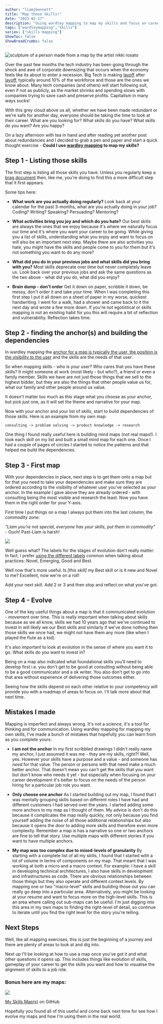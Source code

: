 ```yaml
---
author: "liamjbennett"
title: "Map those Skills!"
date: "2023-02-17"
description: "Using wardley mapping to map my skills and focus on career development"
tags: ["wardleymapping","skills"]
series: ["skills mapping"]
ShowToc: false
ShowBreadCrumbs: false
---
```


[comment]: https://www.nikkirosato.com/sculpture/kan2d2x0ph4lycs3mip0cupwtmqrbz
![sculpture of a person made from a map by the artist nikki rosato](/img/2023/skillsmapping-1-titlepage.png) 

Over the past few months the tech industry has been going through the shock and awe of corporate downsizing that occurs when the economy feels like its about to enter a recession. Big Tech is making [layoff](https://edition.cnn.com/2023/01/18/tech/microsoft-layoffs/index.html) after [layoff](https://www.reuters.com/business/retail-consumer/amazon-lay-off-over-17000-workers-wsj-2023-01-04/), typically around 10% of the workforce and those are the ones we know about. Many tech companies (and others) will start following suit, even if not as publicly, as the market shrinks and spending slows with companies trying to save cash and preserve profits. Capitalism in many ways sucks!

With this grey cloud above us all, whether we have been made redundant or we're safe for another day, everyone should be taking the time to look at their career. What are you looking for? What skills do you have? What skills do you want? Are you happy?

On a lazy afternoon with tea in hand and after reading yet another post about redundancies and I decided to grab a pen and paper and start a quick thought exercise - **Could I use [wardley mapping](https://learnwardleymapping.com/) to map my skills?**

## Step 1 - Listing those skills

The first step is listing all those skills you have. Unless you regularly keep a [brag document](https://jvns.ca/blog/brag-documents/) then, like me, you're doing to find this a more difficult step that it first appears.

Some tips here:
* **What work are you actually doing regularly?**
Look back at your calendar for the past 3-months, what are you actually doing in your job? Coding? Writing? Speaking? Persuading? Mentoring?

* **What activities bring you joy and which do you hate?**
Our best skills are always the ones that we enjoy because it's where we naturally focus our time and it's where you want your career to be going. While giving you a list of skills, understanding what you enjoy and want to focus on will also be an important next step. Maybe there are also activities you hate, you might have the skills and people come to you for them but it's not something you want to do any more?

* **What did you do in your previous jobs and what skills did you bring with you?**
Most skills deprecate over time but never completely leave us. Look back over your previous jobs and ask the same questions as the two above - what did you do, what did you enjoy?

* **Brain dump - don't order**
Get it down on paper, scribble it down, be messy, don't order it and take your time. When I was completing this first step I put it all down on a sheet of paper in my worse, quickest handwriting. I went for a walk, had a shower and came back to it the next day and wrote a few more down. If you're not egotistical or skills mapping is not an existing habit for you this will require a bit of reflection and vulnerability. Reflection takes time.

## Step 2 - finding the anchor(s) and building the dependencies

In wardley mapping the [anchor for a map is typically the user, the position is the visibility to the user](https://blog.gardeviance.org/2016/07/what-makes-map.html) and the skills are the needs of that user.

So when mapping skills - who is your user? Who cares that you have these skills? It might someone at work (most likely - but who?), a friend or even a family member. Skills we have are not just those things that we sell to the highest bidder, but they are also the things that other people value us for, what our family and other people around us value. 

It doesn't matter too much as this stage what you choose as your anchor, but pick just one, as it will set the theme and narrative for your map.

Now with your anchor and your list of skills, start to build dependencies of those skills. Here is an example from my own map:

```
consulting -> problem solving -> product knowledge -> research
```

One thing I found really useful here is building mind maps (not real maps!). I took each skill on my list and built a small mind map for each one. Once I had a couple of pages of circles I started to notice the patterns and that helped me build the dependencies.

## Step 3 - First map

With your dependencies in place, next step is to get them onto a map but for that you need to take your dependencies and make sure they are ordered according to the visibility of whatever user you've selected as your anchor. In the example I gave above they are already ordered - with consulting being the most visible and research the least. Now you have them in the right order for your Y-axis.

First time I put things on a map I always put them into the last column, the *commodity zone*:

*"Liam you're not special, everyone has your skills, put them in commodity"* - Ouch! Past-Liam is harsh!

![](/img/2023/skillsmapping-1-dependencies.png)

Well guess what? The labels for the stages of evolution don't really matter. In fact, I prefer [using the different labels](https://learnwardleymapping.com/landscape/) common when talking about practices: Novel, Emerging, Good and Best.

Well now that's more useful. Is *[this skill]* my Best skill or is it new and Novel to me? Excellent, now we're on a roll!

Add your next skill. Add 2 or 3 and then stop and reflect on what you've got.

## Step 4 - Evolve

One of the key useful things about a map is that it communicated evolution - movement over time. This is really important when talking about skills because as we all know, skills we had 10 years ago that we've continued to invest in will likely we our Best skills and similarly if we've done nothing then those skills we once had, we might not have them any more (like when I played the flute as a kid). 

It's also important to look at evolution in the sense of where you want it to go. What skills do you want to invest in?

Being on a map also indicated what foundational skills you'll need to develop first i.e. you don't get to be good at consulting without being able to be a good communicator and a ok writer. You also don't get to go into that area without experience of delivering those outcomes either. 

Seeing how the skills depend on each other relative to your competency will provide you with a roadmap of areas to focus on. I'll talk more about that next time.

## Mistakes I made

Mapping is imperfect and always wrong. It's not a science, it's a tool for thinking and for communication. Using wardley mapping for mapping my own skills, I've made a bunch of mistakes that hopefully you can learn from as you complete yours:

* **I am not the anchor**
In my first scribbled drawings I didn't really name my anchor, I just assumed it was me - they are my skills, right?! Well, yes. However your skills have a purpose and a value - and someone has *need* for that value. The person or persons with that need make a much better anchor. That doesn't mean you can't get the skills that you want but don't know who needs it yet - but especially when focusing on your career development it's better to focus on the needs of the person hiring for a particular job role you want.

* **Only choose one anchor**
As I started building out my map, I found that I was mentally grouping skills based on different roles I have had and different customers I had served over the years. I started adding some more anchors to my map as I thought of them. My advice is don't do this because it complicates the map really quickly, not only because you find yourself adding the noise of all those additional relationships but also because it opens the door to adding more skills and therefore even more complexity. Remember a map is has a narrative so one or two anchors are fine to tell that story. Use multiple maps with different stories if you want to have multiple anchors.

* **My map was too complex due to mixed-levels of granularity**
By starting with a complete list of all my skills, I found that I started with a lot of volume in terms of components on my map. That meant that I was working at both a micro and a macro context. For example: I have a skill in developing technical architectures, I also have skills in development and infrastructures as code. There are obvious relationships between those things but they also operate and different context levels. By mapping one or two "macro-level" skills and building those out you can really go deep into a particular area. Alternatively, you might be looking at your resume and want to focus more on the high-level skills. This is an area where calling out sub-maps can be useful. I'm just digging into this area in my own maps to finding the right-level of detail, so continue to iterate until you find the right level for the story you're telling.

## Next Steps
Well, like all mapping exercises, this is just the beginning of a journey and there are plenty of areas to look at and dig into.

Next up I'll be looking at how to use a map once you've got it and what other questions it opens up. This includes things like evolution of skills, gameplay of your career to get the skills you want and how to visualise the alignment of skills to a job role.

### Bonus here are my maps:

![](/img/2023/skillsmapping-1-mymap.png)

[My Skills Map(s)](https://github.com/liamjbennett/skills-mapping) on GitHub

Hopefully you found all of this useful and come back next time for see how I evolve my maps and how I'm using them in the real world.